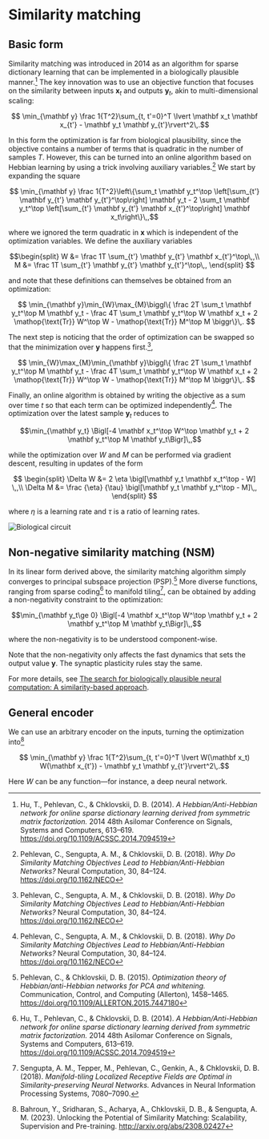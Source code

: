 # Similarity matching

## Basic form
Similarity matching was introduced in 2014 as an algorithm for sparse dictionary learning that can be implemented in a biologically plausible manner.[^1] The key innovation was to use an objective function that focuses on the similarity between inputs $\mathbf x_t$ and outputs $\mathbf y_t$, akin to multi-dimensional scaling:

$$ \min_{\mathbf y} \frac 1{T^2}\sum_{t, t'=0}^T \lvert \mathbf x_t \mathbf x_{t'} - \mathbf y_t \mathbf y_{t'}\rvert^2\,.$$

In this form the optimization is far from biological plausibility, since the objective contains a number of terms that is quadratic in the number of samples $T$. However, this can be turned into an online algorithm based on Hebbian learning by using a trick involving auxiliary variables.[^2] We start by expanding the square

$$ \min_{\mathbf y} \frac 1{T^2}\left\{\sum_t \mathbf y_t^\top \left[\sum_{t'} \mathbf y_{t'} \mathbf y_{t'}^\top\right] \mathbf y_t - 2 \sum_t \mathbf y_t^\top \left[\sum_{t'} \mathbf y_{t'} \mathbf x_{t'}^\top\right] \mathbf x_t\right\}\,,$$

where we ignored the term quadratic in $\mathbf x$ which is independent of the optimization variables. We define the auxiliary variables

$$\begin{split}
W &= \frac 1T \sum_{t'} \mathbf y_{t'} \mathbf x_{t'}^\top\,,\\
M &= \frac 1T \sum_{t'} \mathbf y_{t'} \mathbf y_{t'}^\top\,,
\end{split}
$$

and note that these definitions can themselves be obtained from an optimization:

$$
\min_{\mathbf y}\min_{W}\max_{M}\biggl\{ \frac 2T \sum_t \mathbf y_t^\top M \mathbf y_t - \frac 4T \sum_t \mathbf y_t^\top W \mathbf x_t + 2 \mathop{\text{Tr}} W^\top W - \mathop{\text{Tr}} M^\top M \biggr\}\,.
$$

The next step is noticing that the order of optimization can be swapped so that the minimization over $\mathbf y$ happens first.[^2],

$$
\min_{W}\max_{M}\min_{\mathbf y}\biggl\{ \frac 2T \sum_t \mathbf y_t^\top M \mathbf y_t - \frac 4T \sum_t \mathbf y_t^\top W \mathbf x_t + 2 \mathop{\text{Tr}} W^\top W - \mathop{\text{Tr}} M^\top M \biggr\}\,.
$$

Finally, an online algorithm is obtained by writing the objective as a sum over time $t$ so that each term can be optimized independently[^2]. The optimization over the latest sample $\mathbf y_t$ reduces to

$$\min_{\mathbf y_t} \Bigl[-4 \mathbf x_t^\top W^\top \mathbf y_t + 2 \mathbf y_t^\top M \mathbf y_t\Bigr]\,,$$

while the optimization over $W$ and $M$ can be performed via gradient descent, resulting in updates of the form

$$
\begin{split}
\Delta W &= 2 \eta \bigl[\mathbf y_t \mathbf x_t^\top - W] \,,\\
\Delta M &= \frac {\eta} {\tau} \bigl[\mathbf y_t \mathbf y_t^\top - M]\,,
\end{split}
$$

where $\eta$ is a learning rate and $\tau$ is a ratio of learning rates.

![Biological circuit](img/basic_circuit.png)

## Non-negative similarity matching (NSM)
In its linear form derived above, the similarity matching algorithm simply converges to principal subspace projection (PSP).[^3] More diverse functions, ranging from sparse coding[^1] to manifold tiling[^4], can be obtained by adding a non-negativity constraint to the optimization:

$$\min_{\mathbf y_t\ge 0} \Bigl[-4 \mathbf x_t^\top W^\top \mathbf y_t + 2 \mathbf y_t^\top M \mathbf y_t\Bigr]\,,$$

where the non-negativity is to be understood component-wise.

Note that the non-negativity only affects the fast dynamics that sets the output value $\mathbf y$. The synaptic plasticity rules stay the same.

For more details, see [The search for biologically plausible neural computation: A similarity-based approach](http://www.offconvex.org/2018/12/03/MityaNN2/).

## General encoder
We can use an arbitrary encoder on the inputs, turning the optimization into[^5]

$$ \min_{\mathbf y} \frac 1{T^2}\sum_{t, t'=0}^T \lvert W(\mathbf x_t) W(\mathbf x_{t'}) - \mathbf y_t \mathbf y_{t'}\rvert^2\,.$$

Here $W$ can be any function—for instance, a deep neural network.

[^1]: Hu, T., Pehlevan, C., & Chklovskii, D. B. (2014). *A Hebbian/Anti-Hebbian network for online sparse dictionary learning derived from symmetric matrix factorization.* 2014 48th Asilomar Conference on Signals, Systems and Computers, 613–619. <https://doi.org/10.1109/ACSSC.2014.7094519>

[^2]: Pehlevan, C., Sengupta, A. M., & Chklovskii, D. B. (2018). *Why Do Similarity Matching Objectives Lead to Hebbian/Anti-Hebbian Networks?* Neural Computation, 30, 84–124. <https://doi.org/10.1162/NECO>

[^3]: Pehlevan, C., & Chklovskii, D. B. (2015). *Optimization theory of Hebbian/anti-Hebbian networks for PCA and whitening.* Communication, Control, and Computing (Allerton), 1458–1465. <https://doi.org/10.1109/ALLERTON.2015.7447180>

[^4]: Sengupta, A. M., Tepper, M., Pehlevan, C., Genkin, A., & Chklovskii, D. B. (2018). *Manifold-tiling Localized Receptive Fields are Optimal in Similarity-preserving Neural Networks.* Advances in Neural Information Processing Systems, 7080–7090.

[^5]: Bahroun, Y., Sridharan, S., Acharya, A., Chklovskii, D. B., & Sengupta, A. M. (2023). Unlocking the Potential of Similarity Matching: Scalability, Supervision and Pre-training. <http://arxiv.org/abs/2308.02427>
